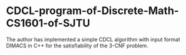 # CDCL-program-of-Discrete-Math-CS1601-of-SJTU
The author has implemented a simple CDCL algorithm with input format DIMACS in C++ for the satisfiability of the 3-CNF problem.
